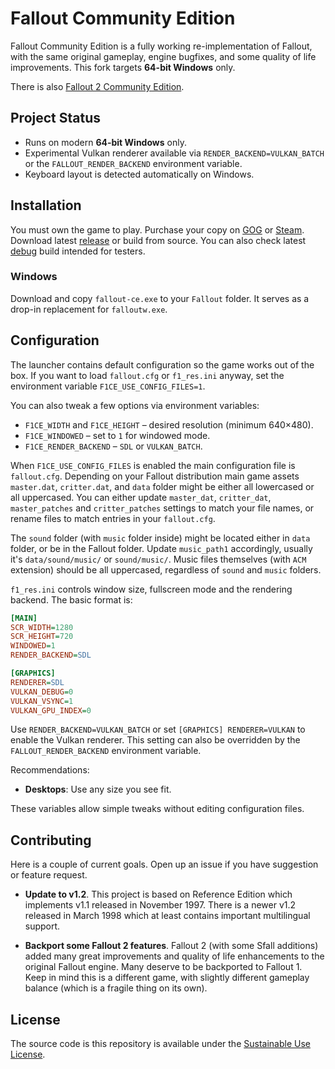 # Fallout Community Edition

Fallout Community Edition is a fully working re-implementation of Fallout, with the same original gameplay, engine bugfixes, and some quality of life improvements. This fork targets **64-bit Windows** only.

There is also [Fallout 2 Community Edition](https://github.com/alexbatalov/fallout2-ce).

## Project Status

- Runs on modern **64-bit Windows** only.
- Experimental Vulkan renderer available via `RENDER_BACKEND=VULKAN_BATCH` or the
  `FALLOUT_RENDER_BACKEND` environment variable.
- Keyboard layout is detected automatically on Windows.

## Installation

You must own the game to play. Purchase your copy on [GOG](https://www.gog.com/game/fallout) or [Steam](https://store.steampowered.com/app/38400). Download latest [release](https://github.com/alexbatalov/fallout1-ce/releases) or build from source. You can also check latest [debug](https://github.com/alexbatalov/fallout1-ce/actions) build intended for testers.

### Windows

Download and copy `fallout-ce.exe` to your `Fallout` folder. It serves as a drop-in replacement for `falloutw.exe`.

## Configuration

The launcher contains default configuration so the game works out of the box. If
you want to load `fallout.cfg` or `f1_res.ini` anyway, set the environment
variable `F1CE_USE_CONFIG_FILES=1`.

You can also tweak a few options via environment variables:

- `F1CE_WIDTH` and `F1CE_HEIGHT` – desired resolution (minimum 640×480).
- `F1CE_WINDOWED` – set to `1` for windowed mode.
- `F1CE_RENDER_BACKEND` – `SDL` or `VULKAN_BATCH`.

When `F1CE_USE_CONFIG_FILES` is enabled the main configuration file is
`fallout.cfg`. Depending on your Fallout distribution main game assets
`master.dat`, `critter.dat`, and `data` folder might be either all lowercased or
all uppercased. You can either update `master_dat`, `critter_dat`,
`master_patches` and `critter_patches` settings to match your file names, or
rename files to match entries in your `fallout.cfg`.

The `sound` folder (with `music` folder inside) might be located either in `data`
folder, or be in the Fallout folder. Update `music_path1` accordingly, usually
it's `data/sound/music/` or `sound/music/`. Music files themselves (with `ACM`
extension) should be all uppercased, regardless of `sound` and `music` folders.

`f1_res.ini` controls window size, fullscreen mode and the rendering backend.
The basic format is:

```ini
[MAIN]
SCR_WIDTH=1280
SCR_HEIGHT=720
WINDOWED=1
RENDER_BACKEND=SDL

[GRAPHICS]
RENDERER=SDL
VULKAN_DEBUG=0
VULKAN_VSYNC=1
VULKAN_GPU_INDEX=0
```

Use `RENDER_BACKEND=VULKAN_BATCH` or set `[GRAPHICS] RENDERER=VULKAN` to enable
the Vulkan renderer. This setting can also be overridden by the
`FALLOUT_RENDER_BACKEND` environment variable.

Recommendations:
- **Desktops**: Use any size you see fit.

These variables allow simple tweaks without editing configuration files.

## Contributing

Here is a couple of current goals. Open up an issue if you have suggestion or feature request.

- **Update to v1.2**. This project is based on Reference Edition which implements v1.1 released in November 1997. There is a newer v1.2 released in March 1998 which at least contains important multilingual support.

- **Backport some Fallout 2 features**. Fallout 2 (with some Sfall additions) added many great improvements and quality of life enhancements to the original Fallout engine. Many deserve to be backported to Fallout 1. Keep in mind this is a different game, with slightly different gameplay balance (which is a fragile thing on its own).

## License

The source code is this repository is available under the [Sustainable Use License](LICENSE.md).
